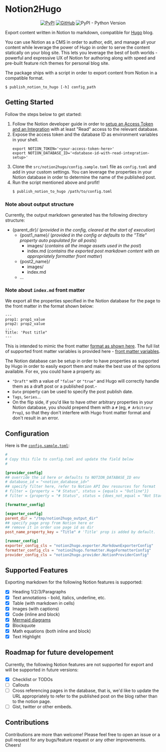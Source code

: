 # Notion2Hugo

<!-- markdownlint-disable -->
<div align="center">
  <p>
    <a href="https://pypi.org/project/notion2hugo/"><img alt="PyPI" src="https://img.shields.io/pypi/v/notion2hugo?style=for-the-badge&color=blue"></a>
    <a href="LICENSE"><img alt="GitHub" src="https://img.shields.io/github/license/chintak/notion2hugo?style=for-the-badge"></a>
    <img alt="PyPI - Python Version" src="https://img.shields.io/pypi/pyversions/notion2hugo?style=for-the-badge&color=blue">
  </p>
</div>
<!-- markdownlint-enable -->

Export content written in Notion to markdown, compatible for [Hugo](https://gohugo.io/) blog.

You can use Notion as a CMS in order to author, edit, and manage all your content while leverage the power of Hugo in order to serve the content statically on your blog site. This lets you leverage the best of both worlds - powerful and expressive UX of Notion for authoring along with speed and pre-built feature rich themes for personal blog site.

The package ships with a script in order to export content from Notion in a compatible format.

```shell
$ publish_notion_to_hugo [-h] config_path
```

## Getting Started

Follow the steps below to get started:
1. Follow the Notion developer guide in order to [setup an Access Token and an Integration](https://developers.notion.com/docs/authorization) with at least "Read" access to the relevant database.
2. Expose the access token and the database ID as environment variables in your shell.
   ```
   export NOTION_TOKEN='<your-access-token-here>'
   export NOTION_DATABASE_ID='<database-id-with-read-integration-setup>'
   ```
3. Clone the `src/notion2hugo/config.sample.toml` file as `config.toml` and add in your custom settings. You can leverage the properties in your Notion database in order to determine the name of the published post.
4. Run the script mentioned above and profit!
   ```bash
   $ publish_notion_to_hugo /path/to/config.toml
   ```

### Note about output structure

Currently, the output markdown generated has the following directory structure:
- {parent_dir}/ (_provided in the config, cleared at the start of execution_)
  - {post1_name}/ (_provided in the config or defaults to the "Title" property auto populated for all posts_)
    - images/ (_contains all the image assets used in the post_)
    - index.md (_contains the exported post markdown content with an appropriately formatter front matter_)
  - {post2_name}/
    - images/
    - index.md
  - ...

### Note about `index.md` front matter

We export all the properties specified in the Notion database for the page to the front matter in the format shown below:
```
---
prop1: prop1_value
prop2: prop2_value
...
Title: 'Post title"
---
```

This is intended to mimic the front matter [format as shown here](https://gohugo.io/getting-started/quick-start/#add-content). The full list of supported front matter variables is provided here - [front matter variables](https://gohugo.io/content-management/front-matter/#front-matter-variables).

The Notion database can be setup in order to have properties as supported by Hugo in order to easily export them and make the best use of the options available. For ex, you could have a property as:
- `"Draft"` with a value of `"false"` or `"true"` and Hugo will correctly handle them as a draft post or a published post.-
- `Date` property can be used to specify the post publish date.
- `Tags`, `Series`...
- On the flip side, if you'd like to have other arbitrary properties in your Notion database, you should prepend them with a `#` (eg, `# Arbitrary Prop`), so that they don't interfere with Hugo front matter format and don't result in an error.

## Configuration

Here is the [`config.sample.toml`](https://github.com/chintak/notion2hugo/blob/master/src/notion2hugo/config.sample.toml):

```toml
#
# Copy this file to config.toml and update the field below
#

[provider_config]
## override the id here or defaults to NOTION_DATABASE_ID env
# database_id = "<notion_database_id>"
## specify filter here, refer to Notion API Dev resources for format
# filter = {property = "# Status", status = {equals = "Outline"}}
# filter = {property = "# Status", status = {does_not_equal = "Not Started"}}

[formatter_config]

[exporter_config]
parent_dir = "/tmp/notion2hugo_output_dir"
## specify page prop from Notion here or
## remove it in order use page id as dir
post_name_property_key = "Title" # 'Title' prop is added by default.

[runner_config]
exporter_config_cls = "notion2hugo.exporter.MarkdownExporterConfig"
formatter_config_cls = "notion2hugo.formatter.HugoFormatterConfig"
provider_config_cls = "notion2hugo.provider.NotionProviderConfig"
```

## Supported Features

Exporting markdown for the following Notion features is supported:
- [X] Heading 1/2/3/Paragraphs
- [X] Text annotations - bold, italics, underline, etc.
- [X] Table (with markdown in cells)
- [X] Images (with captions)
- [X] Code (inline and block)
- [X] [Mermaid diagrams](https://mermaid.js.org/)
- [X] Blockquote
- [X] Math equations (both inline and block)
- [X] Text Highlight

## Roadmap for future developement

Currently, the following Notion features are not supported for export and will be supported in future versions:

- [X] Checklist or TODOs
- [ ] Callouts
- [ ] Cross referencing pages in the database, that is, we'd like to update the URL appropriately to refer to the published post on the blog rather than to the notion page.
- [ ] Gist, twitter or other embeds.

## Contributions

Contributions are more than welcome! Please feel free to open an issue or a pull request for any bugs/feature request or any other improvements. Cheers!
